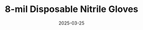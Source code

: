 ---
type: product
layout: product
date: 2025-03-25

# SEO metadata
seoTitleSuffix: "Texas Mechanic Supplies"
seoDescription: >-
  Get heavy-duty 8-mil Disposable Nitrile Gloves for Texas mechanics and auto shops. Professional-grade protection, fast shipping, and bulk savings for dealerships and service centers in Texas.

# Page content
title: "8-mil Disposable **Nitrile Gloves**"
titlePrefix: "Texas mechanics best safety gear"
subtitle: ""
description: >-
  Equip your Texas auto shop with 8-mil Disposable Nitrile Gloves—heavy-duty protection built for mechanics. Textured grip, FDA/ASTM/CE certified, and available in bulk at low cost with fast shipping.

# benefitsContent
benefitsImages:
  - image: "/images/gloves/gallery-2.png"
    alt: "8-mil Disposable Nitrile Gloves for Texas mechanics"
  - image: "/images/gloves/product-details.jpg"
    alt: "Heavy-duty 8-mil Disposable Nitrile Gloves"

benefitsBlocks:
  - title: "Cost-Saving Bulk Mechanic Gloves"
    text: >-
      Save big with wholesale 8-mil Disposable Nitrile Gloves, priced 50% below market rates. Perfect for Texas auto shops needing high-volume supplies without breaking the bank.
  - title: "Heavy-Duty Protection for Auto Work"
    text: >-
      These 8-mil nitrile gloves resist punctures from sharp tools and chemicals, offering mechanics in Texas reliable safety during oil changes or engine repairs.
  - title: "Texas-Ready Safety Compliance"
    text: >-
      FDA, ASTM, and CE certified, these gloves meet strict standards, ensuring Texas service centers stay compliant while protecting technicians every day.
  - title: "Best Fit for Every Technician"
    text: >-
      Available in M, L, XL, and XXL, these gloves provide a snug fit for all mechanics, boosting comfort and safety in busy Texas garages.
  - title: "Latex-Free Comfort All Shift"
    text: >-
      Latex-free and ergonomic, these gloves reduce fatigue and allergies, ideal for long hours in Texas auto repair shops or dealership service bays.
  - title: "Precision in Tight Spaces"
    text: >-
      Designed for dexterity, these gloves let mechanics handle small parts easily, making them a top pick for automotive workshops across Texas.
  - title: "Fast Shipping for Shop Needs"
    text: >-
      Get quick delivery on these high-performance gloves, keeping your Texas service center stocked with essential gear for uninterrupted work.
  - title: "Eco-Friendly Shop Solution"
    text: >-
      Durable and efficient, these gloves cut waste in high-use environments like Texas dealerships, balancing performance with sustainability.
  - title: "Industrial-Strength for Tough Jobs"
    text: >-
      Built for heavy-duty tasks, these gloves stand up to industrial cleaners and rough surfaces, a must-have for Texas mechanics and fleet services.

# testimonials section
testimonials:
  title: ""
  items:
    - name: "Jake"
      text: >-
        These gloves are tough as nails! I use ‘em for oil changes and they don’t rip. Great grip too. Best deal I’ve found for my shop in Texas.
    - name: "Maria"
      text: >-
        Been using these in my garage in Austin for weeks. They’re thick but I can still grab small bolts no problem. Fast shipping saved me last-minute!
    - name: "Ty "
      text: >-
        Finally, gloves that last through a brake job. Fit my hands perfect and don’t tear on sharp stuff. Awesome for my dealership crew.
    - name: "Dallas Sam"
      text: >-
        These are solid for heavy work. Caught ‘em on jagged metal and they held up. Hands stay clean—big win for my Texas shop.
    - name: "Lila"
      text: >-
        Love how these fit. I got XL and they’re comfy all day. Tough enough for diesel jobs and cheap in bulk. Great find!
    - name: "Cody in Lubbock"
      text: >-
        Switched to these from thin gloves. They don’t rip and I can feel what I’m doing. Perfect for my auto repair gig.
    - name: "Rita"
      text: >-
        These gloves are a game-changer. Thick but not bulky, and they keep chemicals off my hands. Bulk price is a steal!
    - name: "Ben"
      text: >-
        Good gloves for the money. They hold up to grease and grime, and I don’t sweat too bad. Fast delivery’s a bonus.
    - name: "Tina"
      text: >-
        Been using these for autoshop work. They’re strong and fit nice—don’t slip off. Best gloves I’ve tried in a while.

# FAQ section
faq:
  titleColored: "F.A.Q."
  questions:
    - question: "Are these gloves tough enough for mechanics?"
      answer: >-
        Yes! These 8-mil Disposable Nitrile Gloves are built heavy-duty for automotive work. They resist punctures from sharp tools and chemicals like brake cleaner, making them ideal for mechanics and dealerships needing professional-grade gear that lasts.
    - question: "How fast can I get these gloves in Texas?"
      answer: >-
        With fast shipping options, your order arrives quickly to any Texas auto shop or service center. We prioritize supply reliability so you’re never caught short on essentials like these high-performance gloves for your daily operations.
    - question: "Do these gloves meet safety standards for auto shops?"
      answer: >-
        Absolutely. Certified by FDA, ASTM, and CE, these gloves ensure compliance with safety regulations. Texas service managers can trust them for technician protection during heavy-duty tasks, from oil changes to industrial cleaning.
    - question: "Why buy these gloves in bulk for my shop?"
      answer: >-
        Bulk orders save you up to 50% off market prices, perfect for high-volume Texas garages. Stock up on these shop-grade nitrile gloves and keep costs low while ensuring your team has reliable, professional protection every day.
    - question: "Can these gloves handle small parts easily?"
      answer: >-
        Yes, their textured grip and ergonomic design allow precise handling of small fasteners or delicate components. Mechanics across Texas love them for both heavy-use and detailed auto repair tasks without sacrificing dexterity.
    - question: "Are they comfortable for all-day wear?"
      answer: >-
        Definitely. Latex-free and fatigue-reducing, these gloves are a top choice for long shifts in workshops. Available in four sizes, they fit snugly, keeping your team safe and comfortable no matter the job.

---